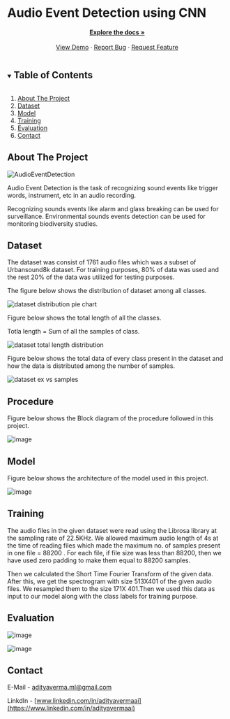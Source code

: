 # Audio Event Detection using CNN

<p align="center">
    <a href="https://github.com/adityavermaAI/Audio-Event-Detection"><strong>Explore the docs »</strong></a>
    <br />
    <br />
    <a href="https://user-images.githubusercontent.com/72017583/114261809-58770180-99fa-11eb-94d8-6144e3da168e.mp4">View Demo</a>
    ·
    <a href="https://github.com/adityavermaAI/Audio-Event-Detection/issues">Report Bug</a>
    ·
    <a href="https://github.com/adityavermaAI/Audio-Event-Detection/issues">Request Feature</a>
</p>

<details open="open">
  <summary><h2 style="display: inline-block">Table of Contents</h2></summary>
  <ol>
    <li><a href="#about-the-project">About The Project<a></li>
    <li><a href="#Dataset">Dataset</a></li>
    <li><a href="#Model">Model</a></li>
    <li><a href="#Training">Training</a></li>
    <li><a href="#Evaluation">Evaluation</a></li>
    <li><a href="#contact">Contact</a></li>
  </ol>
</details>

## About The Project

![AudioEventDetection](https://user-images.githubusercontent.com/72017583/114263181-b4915400-9a01-11eb-989d-98c843bff763.gif)

Audio Event Detection is the task of recognizing sound events like trigger words, instrument, etc in an audio recording.

Recognizing sounds events like alarm and glass breaking can be used for surveillance. Environmental sounds events detection can be used for monitoring biodiversity studies.

## Dataset

The dataset was consist of 1761 audio files which was a subset of Urbansound8k dataset. For training purposes, 80% of data was used and the rest 20% of the data was utilized for testing purposes.

The figure below shows the distribution of dataset among all classes.

![dataset distribution pie chart](https://user-images.githubusercontent.com/72017583/114224736-1664a600-998f-11eb-9a31-222bc9796077.JPG)

Figure below shows the total length of all the classes.

Totla length = Sum of all the samples of class.

![dataset total length distribution](https://user-images.githubusercontent.com/72017583/114224931-5b88d800-998f-11eb-9287-be0ca45bc629.JPG)

Figure below shows the total data of every class present in the dataset and how the data is distributed among the number of samples.

![dataset ex vs samples](https://user-images.githubusercontent.com/72017583/114224989-6e031180-998f-11eb-9687-ae86cebcfc34.JPG)


## Procedure

Figure below shows the Block diagram of the procedure followed in this project.

![image](https://user-images.githubusercontent.com/72017583/114215170-e6afa100-9982-11eb-94b4-ec2d3bc6a17d.png)

## Model

Figure below shows the architecture of the model used in this project.

![image](https://user-images.githubusercontent.com/72017583/114194765-6e8ab080-996d-11eb-84bb-700caacddccb.png)

## Training

The audio files in the given dataset were read using the Librosa library at the sampling rate of 22.5KHz. We allowed maximum audio length of 4s at the time of reading files which made the maximum no. of samples present in one file = 88200 . For each file, if file size was less than 88200, then we have used zero padding to make them equal to 88200 samples.

Then we calculated the Short Time Fourier Transform of the given data. After this, we get the spectrogram with size 513X401 of the given audio files. We resampled them to the size 171X 401.Then we used this data as input to our model along with the class labels for training purpose.



## Evaluation

![image](https://user-images.githubusercontent.com/72017583/114261224-04b6e900-99f7-11eb-9545-e366394340d3.png)


![image](https://user-images.githubusercontent.com/72017583/114261313-7bec7d00-99f7-11eb-841d-90bcc60880dc.png)


## Contact

E-Mail - adityaverma.ml@gmail.com

LinkdIn - [www.linkedin.com/in/adityavermaai](https://www.linkedin.com/in/adityavermaai)
